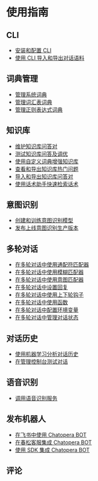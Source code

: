 # 使用指南

## CLI

* [安装和配置 CLI](cli-install-config.md)
* [使用 CLI 导入和导出对话语料](cli-export-import.md)

## 词典管理

* [管理系统词典](dicts-sysdicts.md)
* [管理词汇表词典](dicts-vocab.md)
* [管理正则表达式词典](dicts-regex.md)


## 知识库

* [维护知识库问答对](faq-qna.md)
* [测试知识库问答及调优](faq-chat-fix.md)
* [使用自定义词典增强知识库](faq-dicts.md)
* [查看和导出知识库热门问题](faq-hot.md)
* [导入和导出知识库问答对](faq-transfer.md)
* [使用话术助手快速检索话术](faq-assistant.md)

## 意图识别

* [创建和训练意图识别模型](intent-maintain.md)
* [发布上线意图识别生产版本](intent-releases.md)

## 多轮对话

* [在多轮对话中使用通配符匹配器](conv-gambit-star.md)
* [在多轮对话中使用模糊匹配器](conv-gambit-like.md)
* [在多轮对话中使用意图匹配器](conv-gambit-intent.md)
* [在多轮对话中设置回复](conv-replies.md)
* [在多轮对话中使用上下轮钩子](conv-hooks.md)
* [在多轮对话中使用函数](conv-func.md)
* [在多轮对话中配置环境变量](conv-environment.md)
* [在多轮对话中管理对话状态](conv-state.md)

## 对话历史

* [使用机器学习分析对话历史](lattice.md)
* [在管理控制台测试对话](chat-test.md)


## 语音识别

* [调用语音识别服务](asr-request.md)

## 发布机器人

* [在飞书中使用 Chatopera BOT](https://chatopera.feishu.cn/docs/doccnnLcv5AuenV1HHSvgVWbJmd)
* [在春松客服集成 Chatopera BOT](/products/cskefu/work-chatbot/bot-agent.html)
* [使用 SDK 集成 Chatopera BOT](integration-sdk.md)

## 评论

<script src="https://utteranc.es/client.js"
        repo="chatopera/docs"
        issue-term="pathname"
        label="Comment"
        theme="github-light"
        crossorigin="anonymous"
        async>
</script>
